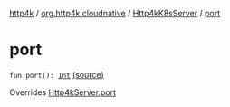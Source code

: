 [http4k](../../index.md) / [org.http4k.cloudnative](../index.md) / [Http4kK8sServer](index.md) / [port](./port.md)

# port

`fun port(): `[`Int`](https://kotlinlang.org/api/latest/jvm/stdlib/kotlin/-int/index.html) [(source)](https://github.com/http4k/http4k/blob/master/http4k-cloudnative/src/main/kotlin/org/http4k/cloudnative/Http4kK8sServer.kt#L17)

Overrides [Http4kServer.port](../../org.http4k.server/-http4k-server/port.md)

